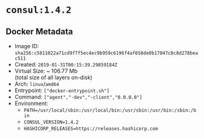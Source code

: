 # `consul:1.4.2`

## Docker Metadata

- Image ID: `sha256:c5811022a71cd9f7f5ec4ec9b959c6196f4af658de0b17047c8c8d278beac511`
- Created: `2019-01-31T00:15:39.29859184Z`
- Virtual Size: ~ 106.77 Mb  
  (total size of all layers on-disk)
- Arch: `linux`/`amd64`
- Entrypoint: `["docker-entrypoint.sh"]`
- Command: `["agent","-dev","-client","0.0.0.0"]`
- Environment:
  - `PATH=/usr/local/sbin:/usr/local/bin:/usr/sbin:/usr/bin:/sbin:/bin`
  - `CONSUL_VERSION=1.4.2`
  - `HASHICORP_RELEASES=https://releases.hashicorp.com`
